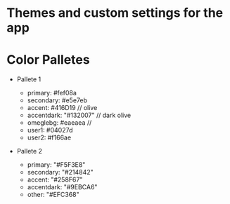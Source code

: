 # Themes and custom settings for the app

# Color Palletes 
- Pallete 1
  - primary: #fef08a 
  - secondary: #e5e7eb
  - accent: #416D19 // olive
  - accentdark: "#132007" // dark olive
  - omeglebg: #eaeaea //
  - user1: #04027d 
  - user2: #f166ae

- Pallete 2
  - primary: "#F5F3E8"
  - secondary: "#214842"
  - accent: "#258F67"
  - accentdark: "#9EBCA6"
  - other: "#EFC368"